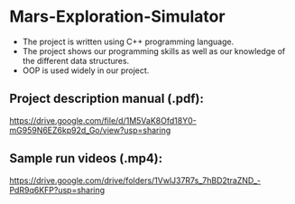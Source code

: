 # Mars-Exploration-Simulator
- The project is written using C++ programming language.
- The project shows our programming skills as well as our knowledge of the different data structures.
- OOP is used widely in our project.

## Project description manual (.pdf):
https://drive.google.com/file/d/1M5VaK8Ofd18Y0-mG959N6EZ6kp92d_Go/view?usp=sharing
## Sample run videos (.mp4):
https://drive.google.com/drive/folders/1VwlJ37R7s_7hBD2traZND_-PdR9q6KFP?usp=sharing
